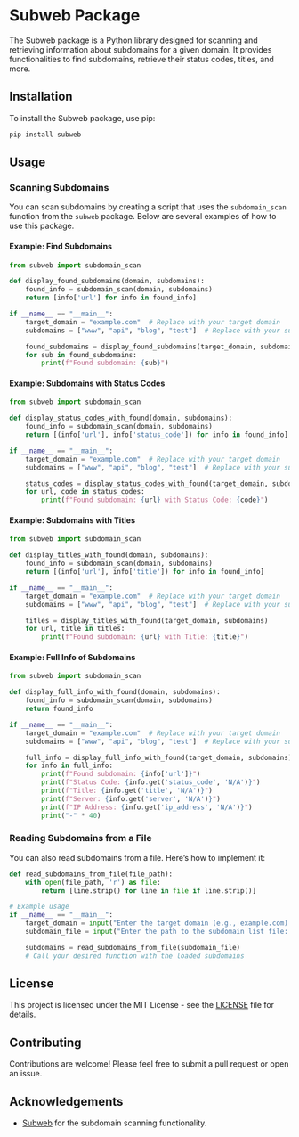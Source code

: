 # Subweb Package

The Subweb package is a Python library designed for scanning and retrieving information about subdomains for a given domain. It provides functionalities to find subdomains, retrieve their status codes, titles, and more.

## Installation

To install the Subweb package, use pip:

```bash
pip install subweb
```

## Usage

### Scanning Subdomains

You can scan subdomains by creating a script that uses the `subdomain_scan` function from the `subweb` package. Below are several examples of how to use this package.

#### Example: Find Subdomains

```python
from subweb import subdomain_scan

def display_found_subdomains(domain, subdomains):
    found_info = subdomain_scan(domain, subdomains)
    return [info['url'] for info in found_info]

if __name__ == "__main__":
    target_domain = "example.com"  # Replace with your target domain
    subdomains = ["www", "api", "blog", "test"]  # Replace with your subdomain list

    found_subdomains = display_found_subdomains(target_domain, subdomains)
    for sub in found_subdomains:
        print(f"Found subdomain: {sub}")
```

#### Example: Subdomains with Status Codes

```python
from subweb import subdomain_scan

def display_status_codes_with_found(domain, subdomains):
    found_info = subdomain_scan(domain, subdomains)
    return [(info['url'], info['status_code']) for info in found_info]

if __name__ == "__main__":
    target_domain = "example.com"  # Replace with your target domain
    subdomains = ["www", "api", "blog", "test"]  # Replace with your subdomain list

    status_codes = display_status_codes_with_found(target_domain, subdomains)
    for url, code in status_codes:
        print(f"Found subdomain: {url} with Status Code: {code}")
```

#### Example: Subdomains with Titles

```python
from subweb import subdomain_scan

def display_titles_with_found(domain, subdomains):
    found_info = subdomain_scan(domain, subdomains)
    return [(info['url'], info['title']) for info in found_info]

if __name__ == "__main__":
    target_domain = "example.com"  # Replace with your target domain
    subdomains = ["www", "api", "blog", "test"]  # Replace with your subdomain list

    titles = display_titles_with_found(target_domain, subdomains)
    for url, title in titles:
        print(f"Found subdomain: {url} with Title: {title}")
```

#### Example: Full Info of Subdomains

```python
from subweb import subdomain_scan

def display_full_info_with_found(domain, subdomains):
    found_info = subdomain_scan(domain, subdomains)
    return found_info

if __name__ == "__main__":
    target_domain = "example.com"  # Replace with your target domain
    subdomains = ["www", "api", "blog", "test"]  # Replace with your subdomain list

    full_info = display_full_info_with_found(target_domain, subdomains)
    for info in full_info:
        print(f"Found subdomain: {info['url']}")
        print(f"Status Code: {info.get('status_code', 'N/A')}")
        print(f"Title: {info.get('title', 'N/A')}")
        print(f"Server: {info.get('server', 'N/A')}")
        print(f"IP Address: {info.get('ip_address', 'N/A')}")
        print("-" * 40)
```

### Reading Subdomains from a File

You can also read subdomains from a file. Here’s how to implement it:

```python
def read_subdomains_from_file(file_path):
    with open(file_path, 'r') as file:
        return [line.strip() for line in file if line.strip()]

# Example usage
if __name__ == "__main__":
    target_domain = input("Enter the target domain (e.g., example.com): ")
    subdomain_file = input("Enter the path to the subdomain list file: ")

    subdomains = read_subdomains_from_file(subdomain_file)
    # Call your desired function with the loaded subdomains
```

## License

This project is licensed under the MIT License - see the [LICENSE](LICENSE) file for details.

## Contributing

Contributions are welcome! Please feel free to submit a pull request or open an issue.

## Acknowledgements

- [Subweb](https://github.com/ByteBreach/subweb) for the subdomain scanning functionality.
